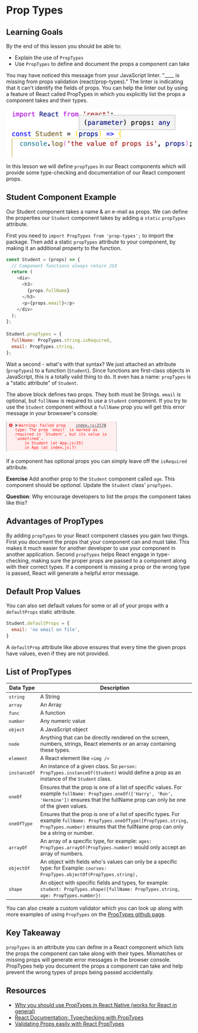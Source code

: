 # Prop Types

## Learning Goals

By the end of this lesson you should be able to:

- Explain the use of `PropTypes`
- Use `PropTypes` to define and document the props a component can take

You may have noticed this message from your JavaScript linter.  "____ is missing from props validation (react/prop-types)."  The linter is indicating that it can't identify the fields of props.  You can help the linter out by using a feature of React called PropTypes in which you explicitly list the props a component takes and their types.

![prop types error](images/prop-types.png)

In this lesson we will define `propTypes` in our React components which will provide some type-checking and documentation of our React component props.

## Student Component Example

Our Student component takes a name & an e-mail as props.  We can define the properties our `Student` component takes by adding a `static` `propTypes` attribute.

First you need to `import PropTypes from 'prop-types';` to import the package.  Then add a static `propTypes` attribute to your component, by making it an additional property to the function.

```javascript
const Student = (props) => {
  // Component functions always return JSX
  return (
    <div>
      <h3>
        {props.fullName}
      </h3>
      <p>{props.email}</p>
    </div>
  );
};

Student.propTypes = {
  fullName: PropTypes.string.isRequired,
  email: PropTypes.string,
};
```

Wait a second - what's with that syntax? We just attached an attribute (`propTypes`) to a function (`Student`). Since functions are first-class objects in JavaScript, this is a totally valid thing to do. It even has a name: `propTypes` is a "static attribute" of `Student`.

The above block defines two props. They both must be Strings. `email` is optional, but `fullName` is required to use a `Student` component. If you try to use the `Student` component without a `fullName` prop you will get this error message in your browswer's console:

![Error Msg](images/missing-prop.png)

If a component has optional props you can simply leave off the `isRequired` attribute.

**Exercise** Add another prop to the `Student` component called `age`.  This component should be _optional_.  Update the `Student` class' `propTypes`.

**Question**:  Why encourage developers to list the props the component takes like this?

## Advantages of PropTypes

By adding `propTypes` to your React component classes you gain two things.  First you document the props that your component can and must take.  This makes it much easier for another developer to use your component in another application.  Second `propTypes` helps React engage in type-checking, making sure the proper props are passed to a component along with their correct types.  If a component is missing a prop or the wrong type is passed, React will generate a helpful error message.

## Default Prop Values

You can also set default values for some or all of your props with a `defaultProps` static attribute.

```javascript
Student.defaultProps = {
  email: 'no email on file',
}
```

A `defaultProp` attribute like above ensures that every time the given props have values, even if they are not provided.

## List of PropTypes

| **Data Type** | **Description**                                                                                                                                                                                            |
| ------------- | ---------------------------------------------------------------------------------------------------------------------------------------------------------------------------------------------------------- |
| `string`      | A String                                                                                                                                                                                                   |
| `array`       | An Array                                                                                                                                                                                                   |
| `func`        | A function                                                                                                                                                                                                 |
| `number`      | Any numeric value                                                                                                                                                                                          |
| `object`      | A JavaScript object                                                                                                                                                                                        |
| `node`        | Anything that can be directly rendered on the screen, numbers, strings, React elements or an array containing these types.                                                                                 |
| `element`     | A React element like `<img />`                                                                                                                                                                             |
| `instanceOf`  | An instance of a given class.  So `person: PropTypes.instanceOf(Student)` would define a prop as an instance of the `Student` class.                                                                       |
| `oneOf`       | Ensures that the prop is one of a list of specific values.  For example `fullName: PropTypes.oneOf(['Harry', 'Ron', 'Hermine'])` ensures that the fullName prop can only be one of the given values.       |
| `oneOfType`   | Ensures that the prop is one of a list of specific types.  For example `fullName: PropTypes.oneOfType([PropTypes.string, PropTypes.number)` ensures that the fullName prop can only be a string or number. |
| `arrayOf`     | An array of a specific type, for example:  `ages: PropTypes.arrayOf(PropTypes.number)` would only accept an array of numbers.                                                                              |
| `objectOf`    | An object with fields who's values can only be a specific type:  for Example: `courses: PropTypes.objectOf(PropTypes.string),`                                                                             |
| `shape`       | An object with specific fields and types, for example: `student: PropTypes.shape({fullName: PropTypes.string, age: PropTypes.number})`                                                                     |

You can also create a custom validator which you can look up along with more examples of using `PropTypes` on the [PropTypes github page](https://github.com/facebook/prop-types).

## Key Takeaway

`propTypes` is an attribute you can define in a React component which lists the props the component can take along with their types.  Mismatches or missing props will generate error messages in the browser console.  PropTypes help you document the props a component can take and help prevent the wrong types of props being passed accidentally.

## Resources

- [Why you should use PropTypes in React Native (works for React in general)](https://codeburst.io/why-you-should-use-proptypes-in-react-native-e6f5ef78e7dd)
- [React Documentation: Typechecking with PropTypes](https://www.npmjs.com/package/prop-types)
- [Validating Props easily with React PropTypes](https://codeburst.io/validating-props-easily-with-react-proptypes-96e80208207)
